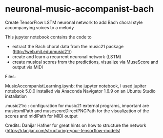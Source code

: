 # neuronal-music-accompanist-bach
Create TensorFlow LSTM neuronal network to add Bach choral style accompanying voices to a melody

This jupyter notebook contains the code to
- extract the Bach choral data from the music21 package (http://web.mit.edu/music21/)
- create and learn a recurrent neuronal network (LSTM)
- create musical scores from the predictions, visualize via MuseScore and output via MIDI


Files:

MusicAccompanistLearning.ipynb: the jupyter notebook, I used jupiter notebook 5.0.0 installed via Anaconda Navigator 1.6.9 on an Ubuntu Studio installation

.music21rc : configuration for music21 external programs, important are musicxmlPath and musescoreDirectPNGPath for the visualization of the scores and midiPath for MIDI output

Credits:
Danijar Hafner for great hints on how to structure the network (https://danijar.com/structuring-your-tensorflow-models)





